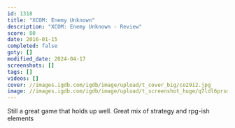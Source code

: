 ```yaml
---
id: 1318
title: "XCOM: Enemy Unknown"
description: "XCOM: Enemy Unknown - Review"
score: 80
date: 2016-01-15
completed: false
goty: []
modified_date: 2024-04-17
screenshots: []
tags: []
videos: []
cover: //images.igdb.com/igdb/image/upload/t_cover_big/co29i2.jpg
image: //images.igdb.com/igdb/image/upload/t_screenshot_huge/q7ldl6prsm0x1bcsyqiy.jpg
---
```

Still a great game that holds up well. Great mix of strategy and rpg-ish elements